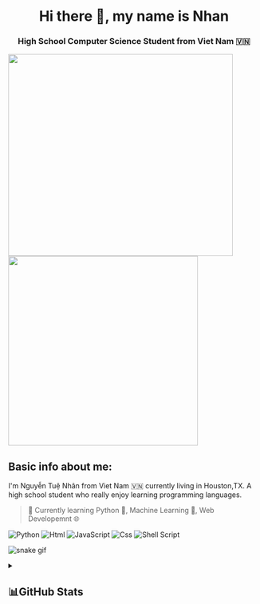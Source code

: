 <div align="center">
    <h1>Hi there 👋, my name is Nhan</h1>
    <h3></h3>
</div>
 
<div align="center">
    <h3>High School Computer Science Student from Viet Nam 🇻🇳</h3>
</div>

<img src="https://raw.githubusercontent.com/iamverysimp1e/iamverysimp1e/main/assets/gif1.gif" allign='left' width="450" height="405"/> <img src="https://raw.githubusercontent.com/iamverysimp1e/iamverysimp1e/main/assets/giphy.gif" allign='right' width="380"/> 

## Basic info about me:

I'm Nguyễn Tuệ Nhân from Viet Nam 🇻🇳 currently living in Houston,TX. A high school student who really enjoy learning programming languages.

> 🌱 Currently learning Python 🐍, Machine Learning 🤖, Web Developemnt 🌐

![Python](https://img.shields.io/badge/python-3670A0?style=for-the-badge&logo=python&logoColor=ffdd54)
![Html](https://img.shields.io/badge/HTML5-E34F26?style=for-the-badge&logo=html5&logoColor=white)
![JavaScript](https://img.shields.io/badge/javascript-%23323330.svg?style=for-the-badge&logo=javascript&logoColor=%23F7DF1E)
![Css](https://img.shields.io/badge/CSS3-1572B6?style=for-the-badge&logo=css3&logoColor=white)
![Shell Script](https://img.shields.io/badge/shell_script-%23121011.svg?style=for-the-badge&logo=gnu-bash&logoColor=white)

![snake gif](https://github.com/iamverysimp1e/iamverysimp1e/blob/output/github-contribution-grid-snake.svg)

<details><summary> <h2> 📊GitHub Stats </h2> </summary><blockquote>

<!-- Github Trophy -->
<div align="center">
  <table>
    <tr>
      <td><a href="#--------"><img align="center" alt="GitHub Trophy" src="https://github-trophies.vercel.app/?username=iamverysimp1e&rank=SECRET,SSS,SS,S,AAA,AA,A&row=2&column=3&margin-w=15&margin-h=15&no-frame=true&theme=radical"></a></td>
    </tr>
  </table>
</div>

<!-- Github Stats -->
<div align="center">
  <table>
    <tr>
      <td><a href="#--------"><img height="137px" align="center" alt="GitHub Stats" src="https://github-readme-stats.vercel.app/api?username=iamverysimp1e&count_private=true&show_icons=true&include_all_commits=true&line_height=21&hide_border=true&theme=radical"/></a></td>
      <td><a href="#--------"><img height="137px" align="center" alt="Top Language" src="https://github-readme-stats.vercel.app/api/top-langs/?username=iamverysimp1e&layout=compact&line_height=21&hide_border=true&theme=radical"/></a></td>
    </tr>
  </table>
</div>

</details>
</div>
